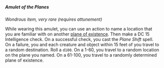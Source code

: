##### Amulet of the Planes
<!-- markdownlint-disable link-image-reference-definitions -->
[_metadata_:item_name]:- "Amulet of the Planes"
[_metadata_:item_type]:- "Wondrous item"
[_metadata_:item_is_worn]:- "true"
[_metadata_:item_is_worn_body_part]:- "neck"
[_metadata_:item_rarity]:- "very rare"
[_metadata_:item_cursed]:- "false"
[_metadata_:requires_attunement]:- "true"
[_metadata_:requires_attunement_by_alignment]:- "any"
[_metadata_:requires_attunement_by_ancestry]:- "any"
[_metadata_:requires_attunement_by_class]:- "any"
[_metadata_:requires_attunement_by_spellcaster]:- "false"
[_metadata_:adds_action]:- "true"
[_metadata_:required_check_type]:- "Intelligence"
[_metadata_:required_check_dc]:- "15"
[_metadata_:casts_spells]:- "Plane Shift"
<!-- markdownlint-disable-next-line no-emphasis-as-heading -->
_Wondrous item, very rare (requires attunement)_

While wearing this amulet, you can use an action to name a location that you are familiar with on another [plane of existence](#Planes_of_Existence_the_planes_of_existence).
Then make a DC 15 Intelligence check.
On a successful check, you cast the _Plane Shift_ spell.
On a failure, you and each creature and object within 15 feet of you travel to a random destination.
Roll a `d100`.
On a 1-60, you travel to a random location on the plane you named.
On a 61-100, you travel to a randomly determined plane of existence.
